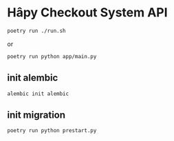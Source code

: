 # Hâpy Checkout System API


```bash
poetry run ./run.sh
```

or

```bash
poetry run python app/main.py
```


## init alembic

```bash
alembic init alembic
```


## init migration


```bash
poetry run python prestart.py
```

